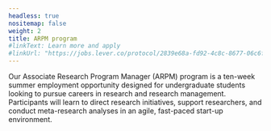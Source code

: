 ```yaml
---
headless: true
nositemap: false
weight: 2
title: ARPM program
#linkText: Learn more and apply
#linkUrl: "https://jobs.lever.co/protocol/2839e68a-fd92-4c8c-8677-06c6f2e721c6"
---
```

Our Associate Research Program Manager (ARPM) program is a ten-week summer employment opportunity designed for undergraduate students looking to pursue careers in research and research management. Participants will learn to direct research initiatives, support researchers, and conduct meta-research analyses in an agile, fast-paced start-up environment.
